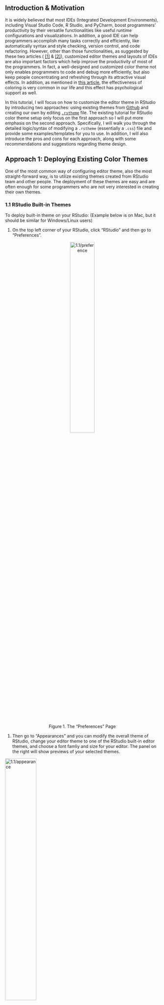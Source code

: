 ## Introduction & Motivation

It is widely believed that most IDEs (Integrated Development
Environments), including Visual Studio Code, R Studio, and PyCharm,
boost programmers’ productivity by their versatile functionalities like
useful runtime configurations and visualizations. In addition, a good
IDE can help programmers accomplish many tasks correctly and
efficiently, like automatically syntax and style checking, version
control, and code refactoring. However, other than those
functionalities, as suggested by these two articles (
[\[1\]](https://www.diva-portal.org/smash/get/diva2:1337805/FULLTEXT01.pdf)
&
[\[2\]](https://blog.ndepend.com/6-reasons-visual-studio-theme-affects-productivity/)),
customized editor themes and layouts of IDEs are also important factors
which help improve the productivity of most of the programmers. In fact,
a well-designed and customized color theme not only enables programmers
to code and debug more efficiently, but also keep people concentrating
and refreshing through its attractive visual effects. In addition, as
mentioned in [this
article](https://www.corporatesuites.com/how-colors-affect-office-productivity/),
the effectiveness of coloring is very common in our life and this effect
has psychological support as well.

In this tutorial, I will focus on how to customize the editor theme in
RStudio by introducing two approaches: using existing themes from
[Github](https://github.com/mkearney/rstudiothemes) and creating our own
by editing
[`.rstheme`](https://rstudio.github.io/rstudio-extensions/rstudio-theme-creation.html)
file. The existing tutorial for RStudio color theme setup only focus on
the first approach so I will put more emphasis on the second approach.
Specifically, I will walk you through the detailed logic/syntax of
modifying a `.rstheme` (essentially a `.css`) file and provide some
examples/templates for you to use. In addition, I will also introduce
the pros and cons for each approach, along with some recommendations and
suggestions regarding theme design.

## Approach 1: Deploying Existing Color Themes

One of the most common way of configuring editor theme, also the most
straight-forward way, is to utilize existing themes created from RStudio
team and other people. The deployment of these themes are easy and are
often enough for some programmers who are not very interested in
creating their own themes.

### 1.1 RStudio Built-in Themes

To deploy built-in theme on your RStudio: (Example below is on Mac, but
it should be similar for Windows/Linux users)

1.  On the top left corner of your RStudio, click “RStudio” and then go
    to “Preferences”.

<!-- <div class="imgctner"> -->
<p align="center">
<img style="height: auto; width: 40%;" src="imgs/1.1/preference.png" alt="1.1/preference"/>
</p>
<figcaption style="text-align: center;">
Figure 1. The “Preferences” Page
</figcaption>
<!-- <figcaption style="text-align: center;"></figcaption></div> -->

1.  Then go to “Appearances” and you can modify the overall theme of
    RStudio, change your editor theme to one of the RStudio built-in
    editor themes, and choose a font famliy and size for your editor.
    The panel on the right will show previews of your selected themes.

<!-- <div class='container', style="text-align: center;"> -->
<img class='center' style="height: auto; width: 45%;" src="imgs/1.1/appearance.png" alt="1.1/appearance"/>
<figcaption style="text-align: center;">
Figure 2. The “Appearance” Panel
</figcaption>

Note that there is a button called “Add”, implying that we can import
our own themes to RStudio. This is exactly what I will walk you through
in the second half of this tutorial. Be patient!

1.  After selection and adjustion, simply click on “Apply” at the bottom
    right corner and you are all set.

### 1.2 Using Themes From “rstheme” Library

As you probably noticed, the available themes are very limited in
RStudio so it is natural to use themes from existing R libraries.
“rstheme” is a well-known R library consisting of well-designed editor
themes developed by [Garrick Aden-Buie](https://github.com/gadenbuie).
There is a tutorial for this on Garrick’s webpage but I will
re-introduce and simplify the steps.

1.  Install the package from Github by typing the following command:

<!-- -->

    devtools::install_github("gadenbuie/rsthemes")

Please make sure you have “devtools” installed. If you have not,
installed it using the following commands:

    install.packages("devtools")

1.  Install all themes to your local RStudio. Note that
    [Base16](https://github.com/chriskempson/base16) is a framework for
    building themes using a base of 16 colors. Because it is a useful
    framework as it is introduced, you can also leverage on that to
    create your own themes; but this is not the focus of this tutorial.
    If you are interested in that, please check
    [here](https://github.com/chriskempson/base16/blob/main/builder.md)
    for more details. The “include_base16” argument simply controls
    whether we want to download Base16-based themes.

<!-- -->

    rsthemes::install_rsthemes(include_base16 = TRUE)

1.  After installation, we can browse and try all available themes by
    typing:

<!-- -->

    rsthemes::list_rsthemes() # List the names of all themes
    rsthemes::try_rsthemes("dark") # try dark themes; can also be "light" or "base16"

Then, an interactive session will start and you can try all editor
themes on your own. Suppose you also want to explore “dark” themes, your
RStudio console should look like this: (Note that your RStudio themes
change automatically as you entered an interactive session)

<!-- <div class='container', style="text-align: center;"> -->
<img class='center' style="height: auto; width: 60%;" src="imgs/1.2/try.png" alt="1.1/appearance"/>
<figcaption style="text-align: center;">
Figure 3. Interactive Theme Changing Session
</figcaption>
<!-- <figcaption style="text-align: center;"></figcaption></div>-->

You can easily find the name of current theme at the bottom and add that
to your favorite theme list following the prompts in the console.

1.  Whenever you found a theme that fits your style, you can just press
    “ESC” to quit the interactive session and the theme will be
    configured automatically. In case this does not work (for some users
    this may not work because of their RStudio security and privacy
    configurations), please simply try the following two methods:

- Similar to what we did in 1.1, as we have already downloaded the
  themes, we can always go to “RStudio -&gt; Preference -&gt;
  Appearance” to change the themes.
- On the other hand, we can deploy the theme simply by typing the
  following command in console and specifying the name of the theme we
  installed.

<!-- -->

    rstudioapi::applyTheme("<theme_name>")

1.  As I mentioned before, “rstheme” is a comprehensive package about
    RStudio editor themes and there are more advanced options including
    modifying your favorite themes lists or switching between themes. If
    you are interested in that, please check detailed documentations via
    [this blog
    post](https://www.garrickadenbuie.com/project/rsthemes/#usage) and
    [the Github source](https://github.com/gadenbuie/rsthemes).

## Approach 2: Building Own Editor Themes From Scratch

Even though existing themes from Github packages are good, the editor
themes are sometimes too complex for everyone to fully accept. For
example, people may only like a portion of the editor styles but when
using that, they have bear the things that they don’t really enjoy. How
can we solve this problem? Just building your own theme from scratch.

### 2.1 What is `.rstheme` file?

In order to configure customized editor themes, we need to write a
`.rstheme` file or modify the template of it. In short, a `.rstheme`
file is essentially a CSS ([Cascading Style
Sheets](https://www.w3.org/Style/CSS/Overview.en.html)) and when editing
it, we just follow the grammars and styles in CSS. CSS is a very common
mechanism and often refered as a stylesheet language used for adding
style configurations to Web page. For this tutorial, you do not have to
be an expert about that! But please feel free to check [this
blog](https://www.theserverside.com/definition/cascading-style-sheet-CSS)
to get a sense of how CSS works.

### 2.2 Download `.rstheme` file template & Setup

1.  Download the .rstheme template file from
    [here](https://github.com/Xiaoyang-Song/Personal-Config/blob/main/RStudio%20Theme/template.rstheme).
    After downloading it, open it using Visual Sudio Code (VS Code) or
    RStudio. The first one is recommended because it has a bunch of
    addins that we can utilize to make our life easier.

2.  Change the filename from `template.rstheme` to `template.css`. Note
    that we use `.css` extension here because VS Code will render it in
    a more elegant way than the raw `.rstheme` file. You can see that
    the file with `.css` extension fully exploit the advantages of
    colors and has good visual effects.

<div class='center', style="width:90%">
<img style="height: auto; width: 45%;" src="imgs/2.1/rstheme.png" alt="rstheme"/>
&nbsp;
&nbsp;
<img style="height: auto; width: 47%;" src="imgs/2.1/css.png" alt="css"/>
<figcaption style="text-align: center;">Figure. 4: .rstheme extension (left) and .css extension(right)</figcaption></div>

However, this step is completely optional. If you are comfortable with
directly editing the raw `.rstheme` file, you are welcome to do so as
well; but in that case, you may not be able to exploit the advantages of
color.

1.  Then, at the first line of the file, replace the place holder
    strings with your theme name.

### 2.3 Declaration of Global Variables

As in other programming languages, we can declare a set of global
variables at the beginning and use them later. In the template file,
locate the CSS pseudoclass `root`; if you do not modify the source file,
the code chunk should start at line 3 and its content should be like the
figure below. (The understanding of pseudoclass is not important here
but please check [this
documentation](https://developer.mozilla.org/en-US/docs/Web/CSS/:root)
if you are interested in)

<div class='center', style="text-align: center; width:90%">
<img style="height: auto; width: 50%;" src="imgs/2.3/global.png" alt="2.3/global"/>
<figcaption style="text-align: center;">Figure 5. Global Variable Declaration</figcaption></div>

Inside the root class, there are many useful global variables that we
can define. To define your own color, you can follow any of the four
options below (when copying the following code, remember the semicolon).
For RGB or hex color representation converter, please check [this
website](https://imagecolorpicker.com/color-code/2596be).

    --<your-color-name>: #A6E22E; /* hex color representation */
    --<your-color-name>: rgb(x,y,z); /* normal RGB color */
    --<your-color-name>: rgba(x,y,z,a); /* add opacity */
    --<your-color-name>: var(<name-of-existing-color>) /* using existing color */

This template file has already declared many useful gloabl variables for
you with informative names. I suggest taking advantages of them first
and adding your own when necessary. For example,
`--numeric-constant: #008bff;` specifies that every numeric constant
should be blue. We will be using these useful global variables for most
of the configurations.

### 2.4 Basic Logic & Syntax

After configuring global variables, we can start use them to setup
colors for different parts of RStudio and different chunks of codes. For
example, we may want the keywords (e.g. `if`, `else`, `for`) to have
different colors than strings. This can significantly help with
debugging. The syntax of setting up color for a specific part is the
following. (Note that in the language of CSS, such configuration can
include many properties other than color, and the whole structure below
is often called the
[“ruleset”](https://developer.mozilla.org/en-US/docs/Learn/Getting_started_with_the_web/CSS_basics))

    .<Identifier> {
      color: <YOUR_COLOR>;
      /* There are tons of properties that can be modified here, e.g. */
      background-color: <YOUR_BG_COLOR>;
      width: <YOUR_WIDTH>;
      font-weight: <YOUR_FONT_WEIGHT>;
      /* ... */
    }

#### 2.4.1 Identifier (i.e. CSS Selector)

RStudio has different identifiers (also called selector in the language
of CSS) for different code chunks and parts in the IDE. To configure the
color for them, we need to first identify their “Identifier” by checking
[this
table](https://rstudio.github.io/rstudio-extensions/rstudio-theme-creation.html)
from RStudio Official Documentation. Note that if you want multiple
parts to have the same configuration, you can put multiple identifiers
together, separated by comma.

    .<Identifier_1>, .<Identifier_2>, ...{
      /* YOUR CONFIGURATION GOES HERE */
    }

#### 2.4.2 CSS Property

There are many properties other than color that can also be modified in
the ruleset. Please refer to this document for all possible [CSS
properties](https://jenkov.com/tutorials/css/css-properties-css-rules.html#:~:text=A%20CSS%20rule%20is%20a,target%20with%20the%20CSS%20rule.)
that you can configure. The general syntax is provided below:

    .<Identifier> {
      <Property_1>: <Property_1_Value>;
      <Property_2>: <Property_2_Value>;
      /* ... */
    }

In this tutorial, we will mainly focus on the property `color`, but
other properties like `background-color` and `margin` can be important
when we want to adjust the overall editor styles, while property like
`font-weight` and `font-family` can be useful if we want to display
error message with emphasis.

### 2.5 Some Useful Examples

Now, with the knowledge of how it works, I will walk you through some
example configurations and provide some suggestions of setting up
themes.

#### 2.5.1 Example 1: Change Cursor Color

You can setup the color of your cursor simply using the following
ruleset; the width can also be adjusted according to your preferences.
Note that the specification of `<YOUR_COLOR>` can use any of the four
methods mentioned in section 2.3.

    .ace_cursor {
      border-color: <YOUR_COLOR>;
      width: 2px;
    }

#### 2.5.2 Example 2: Highlight Selection

When selecting portion of code in RStudio, you often want it to be
highlighted. This can be achieved by modifying ruleset `.ace_selection`
like the following. Simply changing the `background_color` property to
be whatever color you want it to be.

    .ace_selection {
      background-color: <YOUR_BG_COLOR>;
    }

#### 2.5.3 Conclusion

The two aformentioned examples are just illustrations of how we can
modify the ruleset. The configuration for other parts should not be
significantly different from these two examples. The template that I
provided to you contain nearly everything with default color values.
What you need to do is just figure out what each part is referring to by
reading RStudio documentation and modify the color property.

### 2.6 Dealing With Hierarchy

As you probably noticed in the template or in the table from RStudio
documentation, there exists hierarchies in the identifiers (selectors).
For example, `.ace_numeric` and `.ace_language` are the children of
`.ace_constant`, so modifying the ruleset for `.ace_constant` will
automatically override the ruleset for `.ace_language`. Similar things
happens for `.ace_operator` and `.ace_keyword` where the latter is of
higher level than the first selector.

#### 2.6.1 Explicitly Define Rulesets

One way to deal with the hierarchical structure in CSS selectors is to
explicitly define ruleset for each selector in the hierarchy. For
example, taking the aforementioned `.ace_constant` for example, in order
to avoid conflicts, we can simply do the following so that
`language constants` and `numeric constants` have different colors.
However, when doing this, be sure not to specify `.ace_constant` as it
will override all of them implicitly.

    /* Example */
    .ace_constant.ace_language{
      color: var(--language-constant);
    }
    .ace_constant.ace_numeric{
      color: var(--numeric-constant);
    }
    /* Define ruleset for other selectors under .ace_constant below */
    /* ... */

However, if we want everything under `.ace_constant` to have the same
style (i.e. ruleset), we can just do it in one-shot:

    .ace_constant {
      /*YOUR CONFIGURATION GOES HERE*/
    }

#### 2.6.2 Using the `not` Keyword

We can leverage on the previous methods to solve any potential problems
about CSS selector hierarchies. However, if you want to declare ruleset
for every selector in a hierarchy, it requires the exposure and
knowledge to all possible children selectors, which is time-consuming
and not effective. In most of the case, we only want to modify part of
the selectors under a hierarchy. For instance, for `.ace_keyword`, we
sometimes want all keywords to have the same styles but the operator
(`.ace_operator`) to have its own style.

In this example, if we use method in 2.6.1, we need knowledge of every
single selector under `.ace_keyword` and specify styles for all of them
manually. This is terrible. One another method we can use is take
advantage of the `not` keyword. The following code illustrates how it
works.

    .ace_keyword:not(.ace_operator){
      /* YOUR CONFIGURATION FOR ALL .ace_keyword OTHER THAN .ace_keyword.ace_operator */
    }
    .ace_operator{
      /* YOUR CONFIGURATION GOES HERE */
    }

You first configure styles for `.ace_keyword` without `.ace_operator`
and then you create a new ruleset for `.ace_operator`. This method is
recommended in practice because it is more elegant and efficient.

#### 2.6.3 Miscellaneous

Note that in this section, I referred the problem that changing styles
of certain selector will override the styles of other selector as
hierarchical conflicts and made analogies including parents and
children. However, the terminology here is not accurate enough. A more
accurate description is the following: the “scope” of some selector may
be contained in the “scope” of other selectors so overriding issue will
happen. To make it concrete, the scope for `.ace_constant` is all
constants including boolean, numeric, and language constants. However,
the scope for `.ace_numeric` is just numeric constant, which is
contained by the scope of `.ace_constant`. Therefore, conflicts
(overriding) will happen if we do not handle them correctly. However, I
hope the illustration using parents and children make sense to you.

### 2.7 Use the Template

Now you should be able to write a `.rstheme` (essentially `.css`) file
yourself from scratch to configure styles for your RStudio IDE. However,
that is a great pain so I provided you a template which contains nearly
all possible selectors that you may want to modify. In the template, you
can find the place to configure styles for the following main components
in your IDE:

1.  Code editor (i.e. code colors & styles)
2.  R console input/output styles
3.  Terminal intput/output styles
4.  Toolbars, tabs, and splitters
5.  R markdown styles

There are plenty of components other than those five common ones which
you can play with. However, changing styles of them require more
sophisticated understanding of CSS and may not be very useful for
overall theme setting. Furthermore, I would like to quote one valuable
advice from the RStudio official documentation: “In addition to these
rule sets, you will also find a number of rule sets related to the
Terminal pane, with selectors that include .terminal or selectors that
begin with .xterm. It is possible to change these values as well, but it
may be advisable to keep a back up copy of your original theme in case
you don’t like any of the changes.”

### 2.8 Deploy Your Themes to RStudio

After we finished editing the `.css` file and configured all styles that
you liked, we can simply convert the file back to `.rstheme` by simply
changing the file extension to `.rstheme`. Now your customized theme is
available and we need to add it to RStudio.

1.  Go to “RStudio” -&gt; “Preference” -&gt; “Appearance”.
2.  Click “Add” and add your `.rstheme` file into RStudio.
3.  After you are done, simply select it and click “Apply”, and you
    deployed your personal theme.

After your deployment, if you find anything that you want to further
modify, you can do the modification directly on your `.rstheme` file and
then “Add” it to your RStudio again following those steps. However, be
sure to delete your previous theme before adding new ones, or you can
name your new theme with a different name (just change the first line of
your source file). To remove a theme from RStudio:

1.  Again, go to “RStudio” -&gt; “Preference” -&gt; “Appearance”.
2.  Select the theme you want to remove; if you want to remove the theme
    you are currently using, please switch to another theme first.
3.  Click “Remove” and you are all set.

### 2.9 Things to be Avoided & Design Tips

Now, you are equipped with toolboxes to design your personalized theme.
Designing a light mode theme is straightforward but as shown by many
research and survey, the development of dark mode theme can be tricky
and there are lots of things to be avoided. I would like to share some
articles which introduced some common tips when designing dark mode
themes.

1.  [8 Tips for Dark Theme
    Design](https://uxplanet.org/8-tips-for-dark-theme-design-8dfc2f8f7ab6)
2.  [DARK UI DESIGN – 11 TIPS FOR DARK MODE
    DESIGN](https://www.halo-lab.com/blog/dark-ui-design-11-tips-for-dark-mode-design)
3.  [Designing for dark mode: 7 tips to help you do it
    well](https://tillerdigital.com/blog/designing-for-dark-mode-7-tips-to-help-you-do-it-well/)
4.  [6 dark mode design tips for
    developers](https://blog.codemagic.io/6-dark-mode-design-tips/)
5.  [Stepping Out of the Light: Tips for the design and development of
    dark
    mode](https://medium.muz.li/stepping-out-of-the-light-tips-for-the-design-and-development-of-dark-mode-bb6f7a38043d)

## Other Approaches

There are definitely more than two approaches to configure styles for
IDEs like RStudio. I would like to briefly introduce one more common
method: creating a `.tmTheme` file first and then modifying the
`.rstheme` file that RStudio generated based on it. In general,
`.tmTheme` file is a [XML](https://en.wikipedia.org/wiki/XML)-based
theme configuration file. Here is a very useful [`.tmTheme` Development
Web App](https://tmtheme-editor.herokuapp.com/#!/editor/theme/Monokai)
that can be used to develop your own `.tmTheme`.

However, I would NOT recommend using this approach as `.tmTheme` is a
general theme setting approach while `.rstheme` that we mainly covered
in this tutorial is the one designed for RStudio only. The automatic
conversion mentioned in the preceding paragraph may have many warnings
and unexpected errors. Therefore, using `.tmTheme` may result in many
unexpected behavior if you do not handle the gap and its compatibility
with RStudio carefully. Furthermore, if you want to do more advanced
configuration like what we did for `.rstheme` file, those online editor
may not be enough and you also have to dive into the source code and
modify it, and it is harder to debug too.

## Miscellaneous

I have been interested in color theme setup for IDEs starting from my
junior year and previously I designed several editor theme myself for VS
Code and Pycharm based on my own preferences. However, this is my first
time working on RStudio editor theme customization. For this project, I
reviewed many documentations including RStudio official documentation
regarding `.rstheme` file and illustrated it using my own understanding.
I think that my previous experience really helps me a lot when writing
this tutorial.

In addition, I also reviewed and learned some core contents in CSS again
in order to illustrate the relevant concepts correctly and clearly. As
for evaluation of this project, I feel like this tutorial should be
helpful for many people but people without experience in CSS may take
more time to follow. For tutorial, there is always better to add more
examples and illustration so I will keep revising this tutorial in the
future and publish it after further polishing.

## References

1.  <https://www.diva-portal.org/smash/get/diva2:1337805/FULLTEXT01.pdf>
2.  <https://blog.ndepend.com/6-reasons-visual-studio-theme-affects-productivity/>
3.  <https://www.corporatesuites.com/how-colors-affect-office-productivity/>
4.  <https://github.com/mkearney/rstudiothemes>
5.  <https://github.com/gadenbuie>
6.  <https://www.garrickadenbuie.com/project/rsthemes/#usage>
7.  <https://github.com/chriskempson/base16>
8.  <https://github.com/chriskempson/base16/blob/main/builder.md>
9.  <https://www.w3.org/Style/CSS/Overview.en.html>
10. <https://www.theserverside.com/definition/cascading-style-sheet-CSS>
11. <https://developer.mozilla.org/en-US/docs/Web/CSS/:root>
12. <https://developer.mozilla.org/en-US/docs/Learn/Getting_started_with_the_web/CSS_basics>
13. <https://imagecolorpicker.com/color-code/2596be>
14. <https://rstudio.github.io/rstudio-extensions/rstudio-theme-creation.html>
15. <https://jenkov.com/tutorials/css/css-properties-css-rules.html#>
16. <https://uxplanet.org/8-tips-for-dark-theme-design-8dfc2f8f7ab6>
17. <https://blog.prototypr.io/8-tips-for-perfect-dark-theme-ui-5aa34784784e>
18. <https://www.halo-lab.com/blog/dark-ui-design-11-tips-for-dark-mode-design>
19. <https://tillerdigital.com/blog/designing-for-dark-mode-7-tips-to-help-you-do-it-well/>
20. <https://blog.codemagic.io/6-dark-mode-design-tips/>
21. <https://en.wikipedia.org/wiki/XML>
22. <https://tmtheme-editor.herokuapp.com/#!/editor/theme/Monokai>

